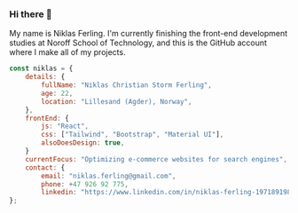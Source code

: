 ### Hi there 👋

My name is Niklas Ferling. I'm currently finishing the front-end development studies at Noroff School of Technology, and this is the GitHub account where I make all of my projects.

```javascript
const niklas = {
    details: {
        fullName: "Niklas Christian Storm Ferling",
        age: 22,
        location: "Lillesand (Agder), Norway",
    },
    frontEnd: {
        js: "React",
        css: ["Tailwind", "Bootstrap", "Material UI"],
        alsoDoesDesign: true,
    }
    currentFocus: "Optimizing e-commerce websites for search engines",
    contact: {
        email: "niklas.ferling@gmail.com",
        phone: +47 926 92 775,
        linkedin: "https://www.linkedin.com/in/niklas-ferling-197189198/"
};
```
